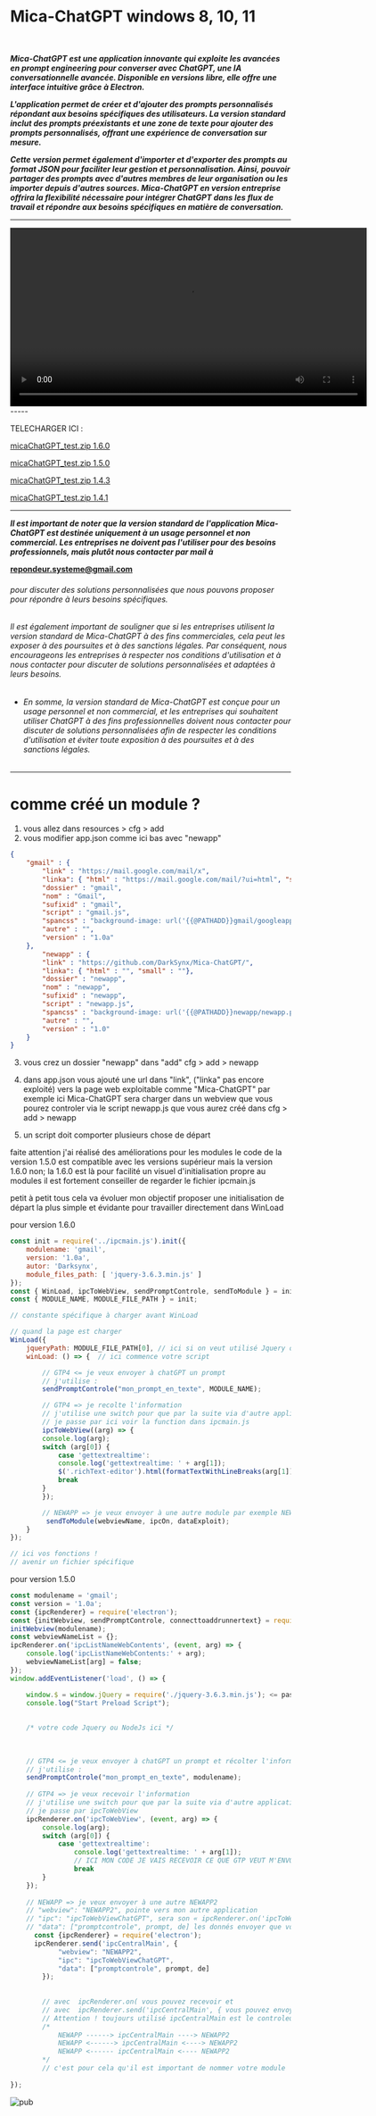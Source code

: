 <link rel="shortcut icon" type="image/x-icon" href="/Mica-ChatGPT/favicon.svg">

# Mica-ChatGPT windows 8, 10, 11

<br/>

***Mica-ChatGPT est une application innovante qui exploite les avancées en prompt engineering pour converser avec ChatGPT, une IA conversationnelle avancée. Disponible en versions libre, elle offre une interface intuitive grâce à Electron.***

***L'application permet de créer et d'ajouter des prompts personnalisés répondant aux besoins spécifiques des utilisateurs. La version standard inclut des prompts préexistants et une zone de texte pour ajouter des prompts personnalisés, offrant une expérience de conversation sur mesure.***

***Cette version permet également d'importer et d'exporter des prompts au format JSON pour faciliter leur gestion et personnalisation. Ainsi, pouvoir partager des prompts avec d'autres membres de leur organisation ou les importer depuis d'autres sources. Mica-ChatGPT en version entreprise offrira la flexibilité nécessaire pour intégrer ChatGPT dans les flux de travail et répondre aux besoins spécifiques en matière de conversation.***

-----
<video src="https://user-images.githubusercontent.com/9467611/229367187-4503d5c8-d4da-4bd1-81c9-c681df7e1841.mp4" width="640" height="auto" controls>
    Merci de mettre à jour votre navigateur pour lire la vidéo
</video>
-----

TELECHARGER ICI : 

<a href="https://github.com/DarkSynx/Mica-ChatGPT/releases/tag/1.6.0-040423">micaChatGPT_test.zip 1.6.0</a>

<a href="https://github.com/DarkSynx/Mica-ChatGPT/releases/tag/1.5.0">micaChatGPT_test.zip 1.5.0</a>

<a href="https://github.com/DarkSynx/Mica-ChatGPT/releases/download/1.4.3/micaChatGPT_1.4.3_b.zip">micaChatGPT_test.zip 1.4.3</a>

<a href="https://github.com/DarkSynx/Mica-ChatGPT/releases/download/1.4.1/micaChatGPT_test.zip">micaChatGPT_test.zip 1.4.1</a>


---

***Il est important de noter que la version standard de l'application Mica-ChatGPT est destinée uniquement à un usage personnel et non commercial. Les entreprises ne doivent pas l'utiliser pour des besoins professionnels, mais plutôt nous contacter par mail à***
  
  <b>repondeur.systeme@gmail.com</b> 
  
###### pour discuter des solutions personnalisées que nous pouvons proposer pour répondre à leurs besoins spécifiques.

###### Il est également important de souligner que si les entreprises utilisent la version standard de Mica-ChatGPT à des fins commerciales, cela peut les exposer à des poursuites et à des sanctions légales. Par conséquent, nous encourageons les entreprises à respecter nos conditions d'utilisation et à nous contacter pour discuter de solutions personnalisées et adaptées à leurs besoins.

* ###### En somme, la version standard de Mica-ChatGPT est conçue pour un usage personnel et non commercial, et les entreprises qui souhaitent utiliser ChatGPT à des fins professionnelles doivent nous contacter pour discuter de solutions personnalisées afin de respecter les conditions d'utilisation et éviter toute exposition à des poursuites et à des sanctions légales. 


---

<h1>comme créé un module ?</h1>

1. vous allez dans resources > cfg > add
2. vous modifier app.json comme ici bas avec "newapp"


```json
{
	"gmail" : {
		"link" : "https://mail.google.com/mail/x",
		"linka": { "html" : "https://mail.google.com/mail/?ui=html", "small" : "https://mail.google.com/mail/mu/mp/110/"},
		"dossier" : "gmail",
		"nom" : "Gmail",
		"sufixid" : "gmail",
		"script" : "gmail.js",
		"spancss" : "background-image: url('{{@PATHADD}}gmail/googleappicon.png');background-size: 42px calc(3307px / 1.52);background-position: 0 calc(-2415px / 1.52);",
		"autre" : "",
		"version" : "1.0a"
	},
    	"newapp" : {
		"link" : "https://github.com/DarkSynx/Mica-ChatGPT/",
		"linka": { "html" : "", "small" : ""},
		"dossier" : "newapp",
		"nom" : "newapp",
		"sufixid" : "newapp",
		"script" : "newapp.js",
		"spancss" : "background-image: url('{{@PATHADD}}newapp/newapp.png');background-size: 42px 42px;",
		"autre" : "",
		"version" : "1.0"
	}
}
```

3. vous crez un dossier "newapp" dans "add" 
    cfg > add > newapp

4. dans app.json vous ajouté une url dans "link", ("linka" pas encore exploité) vers la page web exploitable comme "Mica-ChatGPT" par exemple ici
   Mica-ChatGPT sera charger dans un webview que vous pourez controler via le script newapp.js
   que vous aurez créé dans cfg > add > newapp

5. un script doit comporter plusieurs chose de départ

faite attention j'ai réalisé des améliorations pour les modules 
le code de la version 1.5.0 est compatible avec les versions supérieur
mais la version 1.6.0 non; la 1.6.0 est là pour facilité un visuel d'initialisation
propre au modules il est fortement conseiller de regarder le fichier ipcmain.js 

petit à petit tous cela va évoluer mon objectif proposer une initialisation de départ la plus 
simple et évidante pour travailler directement dans WinLoad 

pour version 1.6.0 
```js
const init = require('../ipcmain.js').init({
    modulename: 'gmail',
    version: '1.0a',
    autor: 'Darksynx',
    module_files_path: [ 'jquery-3.6.3.min.js' ]
});
const { WinLoad, ipcToWebView, sendPromptControle, sendToModule } = init;
const { MODULE_NAME, MODULE_FILE_PATH } = init;

// constante spécifique à charger avant WinLoad

// quand la page est charger
WinLoad({
    jqueryPath: MODULE_FILE_PATH[0], // ici si on veut utilisé Jquery on lui indique son chemin défini plus haut
    winLoad: () => {  // ici commence votre script 

	    // GTP4 <= je veux envoyer à chatGPT un prompt
	    // j'utilise : 
	    sendPromptControle("mon_prompt_en_texte", MODULE_NAME);

	    // GTP4 => je recolte l'information 
	    // j'utilise une switch pour que par la suite via d'autre application 
	    // je passe par ici voir la function dans ipcmain.js
	    ipcToWebView((arg) => {
		console.log(arg);
		switch (arg[0]) {
		    case 'gettextrealtime':
			console.log('gettextrealtime: ' + arg[1]);
			$('.richText-editor').html(formatTextWithLineBreaks(arg[1]));
			break
		}
	    });

	    // NEWAPP => je veux envoyer à une autre module par exemple NEWAPP2 
	     sendToModule(webviewName, ipcOn, dataExploit);
    }
});

// ici vos fonctions ! 
// avenir un fichier spécifique 
```

pour version 1.5.0 
```js
const modulename = 'gmail';
const version = '1.0a';
const {ipcRenderer} = require('electron');
const {initWebview, sendPromptControle, connecttoaddrunnertext} = require('../ipcmain.js');
initWebview(modulename);
const webviewNameList = {};
ipcRenderer.on('ipcListNameWebContents', (event, arg) => {
    console.log('ipcListNameWebContents:' + arg);
    webviewNameList[arg] = false;
});
window.addEventListener('load', () => {

    window.$ = window.jQuery = require('./jquery-3.6.3.min.js'); <= pas obligatoire sauf si vous voulez exploité Jquery mais peut être ajouté dans cfg > add > newapp
    console.log("Start Preload Script");
        
       
    /* votre code Jquery ou NodeJs ici */
    
    
    
    // GTP4 <= je veux envoyer à chatGPT un prompt et récolter l'information 
    // j'utilise : 
    sendPromptControle("mon_prompt_en_texte", modulename);
    
    // GTP4 => je veux recevoir l'information 
    // j'utilise une switch pour que par la suite via d'autre application 
    // je passe par ipcToWebView
    ipcRenderer.on('ipcToWebView', (event, arg) => {
        console.log(arg);
        switch (arg[0]) {
            case 'gettextrealtime':
                console.log('gettextrealtime: ' + arg[1]);
                // ICI MON CODE JE VAIS RECEVOIR CE QUE GTP VEUT M'ENVOYER
                break
        }
    });
    
    // NEWAPP => je veux envoyer à une autre NEWAPP2 
    // "webview": "NEWAPP2", pointe vers mon autre application 
    // "ipc": "ipcToWebViewChatGPT", sera son « ipcRenderer.on('ipcToWebViewChatGPT', (event, arg) => {... »
    // "data": ["promptcontrole", prompt, de] les donnés envoyer que vous exploiterez avec (event, arg) => {
      const {ipcRenderer} = require('electron');
      ipcRenderer.send('ipcCentralMain', {
            "webview": "NEWAPP2",
            "ipc": "ipcToWebViewChatGPT",
            "data": ["promptcontrole", prompt, de]
        });
        
        
        // avec  ipcRenderer.on( vous pouvez recevoir et
        // avec  ipcRenderer.send('ipcCentralMain', { vous pouvez envoyer
        // Attention ! toujours utilisé ipcCentralMain est le controleur central entre les modules 
        /*
            NEWAPP ------> ipcCentralMain ----> NEWAPP2
            NEWAPP <------> ipcCentralMain <----> NEWAPP2
            NEWAPP <------ ipcCentralMain <---- NEWAPP2
        */
        // c'est pour cela qu'il est important de nommer votre module
        
});

```




![pub](https://user-images.githubusercontent.com/9467611/229370614-5f3c4788-5ae3-4d42-937b-5036b7cfb4fe.png)



